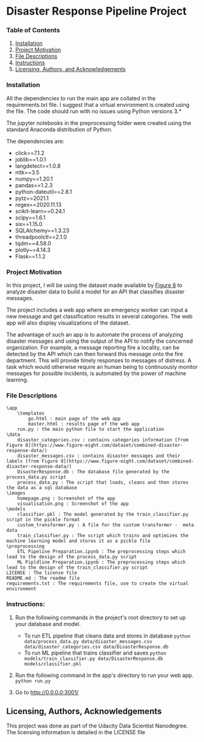 # Disaster Response Pipeline Project

### Table of Contents
1. [Installation](#installation)
2. [Project Motivation](#motivation)
3. [File Descriptions](#files)
4. [Instructions](#instructions)   
5. [Licensing, Authors, and Acknowledgements](#licensing)

### Installation <a name="installation"></a>

All the dependencies to run the main app are collated in the requirements.txt file. I suggest that a virtual environment
is created using the file. The code should run with no issues using Python versions 3.*

The jupyter notebooks in the preprocessing folder were created using the standard Anaconda distribution of Python.

The dependencies are:

- click==7.1.2
- joblib==1.0.1
- langdetect==1.0.8
- nltk==3.5
- numpy==1.20.1
- pandas==1.2.3
- python-dateutil==2.8.1
- pytz==2021.1
- regex==2020.11.13
- scikit-learn==0.24.1
- scipy==1.6.1
- six==1.15.0
- SQLAlchemy==1.3.23
- threadpoolctl==2.1.0
- tqdm==4.58.0
- plotly~=4.14.3
- Flask~=1.1.2

### Project Motivation <a name="motivation"></a>

In this project, I will be using the dataset made available by [Figure 8](https://www.figure-eight.com/) to analyze
disaster data to build a model for an API that classifies disaster messages.

The project includes a web app where an emergency worker can input a new message and get classification results in 
several categories. The web app will also display visualizations of the dataset.

The advantage of such an app is to automate the process of analyzing disaster messages and using the output of the API
to notify the concerned organization. For example, a message reporting fire a locality, can be detected by the API which
can then forward this message onto the fire department. This will provide timely responses to messages of distress. 
A task which would otherwise require an human being to continuously monitor messages for possible incidents, is 
automated by the power of machine learning.

### File Descriptions <a name="files"></a>
    \app
        \templates
            go.html : main page of the web app
            master.html : results page of the web app
        run.py : the main python file to start the application
    \data
        disaster_categories.csv : contains categories information [from Figure 8](https://www.figure-eight.com/dataset/combined-disaster-response-data/)
        disaster_messages.csv : contains disaster messages and their labels [from Figure 8](https://www.figure-eight.com/dataset/combined-disaster-response-data/)
        DisasterResponse.db : The database file generated by the process_data.py script
        process_data.py : The script that loads, cleans and then stores the data as a sql database
    \images
        homepage.png : Screenshot of the app
        visualisation.png : Screenshot of the app
    \models
        classifier.pkl : The model generated by the train_classifier.py script in the pickle format
        custom_transformer.py : A file for the custom transformer -  meta data
        train_classifier.py : The script which trains and optimizes the machine learning model and stores it as a pickle file
    \preprocessing
        ETL Pipeline Preparation.ipynb : The preprocessing steps which lead to the design of the process_data.py script
        ML Pipldline Preparation.ipynb : The preprocessing steps which lead to the design of the train_classifier.py script
    LICENSE : The license file
    README.md : The readme file
    requirements.txt : The requirements file, use to create the virtual environment


### Instructions: <a name="instructions"></a>
1. Run the following commands in the project's root directory to set up your database and model.

    - To run ETL pipeline that cleans data and stores in database
        `python data/process_data.py data/disaster_messages.csv data/disaster_categories.csv data/DisasterResponse.db`
    - To run ML pipeline that trains classifier and saves
        `python models/train_classifier.py data/DisasterResponse.db models/classifier.pkl`

2. Run the following command in the app's directory to run your web app.
    `python run.py`

3. Go to http://0.0.0.0:3001/

## Licensing, Authors, Acknowledgements<a name="licensing"></a>
This project was done as part of the Udacity Data Scientist Nanodegree. The licensing information is detailed in the LICENSE file
